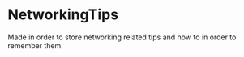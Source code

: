 # NetworkingTips
Made in order to store networking related tips and how to in order to remember them.
